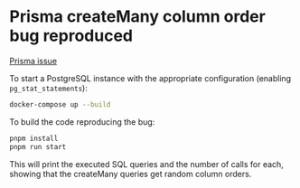 # Prisma createMany column order bug reproduced

[Prisma issue](https://github.com/prisma/prisma/issues/22307)

To start a PostgreSQL instance with the appropriate configuration (enabling `pg_stat_statements`):
```bash
docker-compose up --build
```

To build the code reproducing the bug:
```bash
pnpm install
pnpm run start
```

This will print the executed SQL queries and the number of calls for each, showing that the createMany queries get random column orders.
